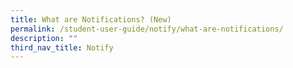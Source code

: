 ```yaml
---
title: What are Notifications? (New)
permalink: /student-user-guide/notify/what-are-notifications/
description: ""
third_nav_title: Notify
---
```

